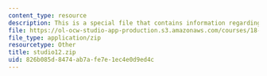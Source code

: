 ```yaml
---
content_type: resource
description: This is a special file that contains information regarding studio 12.
file: https://ol-ocw-studio-app-production.s3.amazonaws.com/courses/18-05-introduction-to-probability-and-statistics-spring-2014/826b085d8474ab7afe7e1ec4e0d9ed4c_studio12.zip
file_type: application/zip
resourcetype: Other
title: studio12.zip
uid: 826b085d-8474-ab7a-fe7e-1ec4e0d9ed4c
---
```

